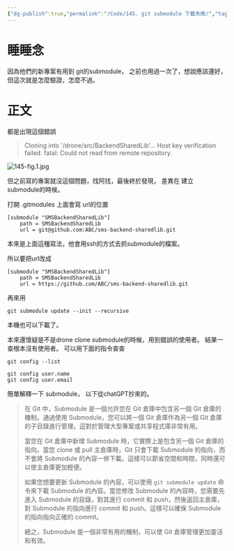 ```yaml
---
{"dg-publish":true,"permalink":"/Code/145. git submodule 下載失敗/","tags":["💻"],"created":"","updated":""}
---
```



# 睡睡念
因為他們的新專案有用到 git的submodule，
之前也用過一次了，想說應該還好，
但這次就是怎麼驗證，怎麼不過。

# 正文

都是出現這個錯誤
> Cloning into '/drone/src/BackendSharedLib'... 
> Host key verification failed. 
> fatal: Could not read from remote repository.

![145-fig.1.jpg](/img/user/Code/145-fig.1.jpg)

但之前寫的專案就沒這個問題，找阿找，最後終於發現，
差異在 建立 submodule的時候。

打開 .gitmodules 上面會寫 url的位置

```
[submodule "SMSBackendSharedLib"]
	path = SMSBackendSharedLib
	url = git@github.com:ABC/sms-backend-sharedlib.git
```

本來是上面這種寫法，他會用ssh的方式去抓submodule的檔案。

所以要把url改成

```
[submodule "SMSBackendSharedLib"]
	path = SMSBackendSharedLib
	url = https://github.com/ABC/sms-backend-sharedlib.git
```

再來用
```
git submodule update --init --recursive
```

本機也可以下載了。


本來還懷疑是不是drone clone submodule的時候，用到錯誤的使用者。
結果一查根本沒有使用者。
可以用下面的指令查查
```
git config --list

git config user.name
git config user.email
```

簡單解釋一下 submodule，
以下從chatGPT抄來的。

> 在 Git 中，Submodule 是一個允許您在 Git 倉庫中包含另一個 Git 倉庫的機制。通過使用 Submodule，您可以將一個 Git 倉庫作為另一個 Git 倉庫的子目錄進行管理。這對於管理大型專案或共享程式庫非常有用。
> 
> 當您在 Git 倉庫中新增 Submodule 時，它實際上是包含另一個 Git 倉庫的指向。當您 clone 或 pull 主倉庫時，Git 只會下載 Submodule 的指向，而不會將 Submodule 的內容一併下載。這樣可以節省空間和時間，同時還可以使主倉庫更加輕便。
> 
> 如果您想要更新 Submodule 的內容，可以使用 `git submodule update` 命令來下載 Submodule 的內容。當您修改 Submodule 的內容時，您需要先進入 Submodule 的目錄，對其進行 commit 和 push，然後返回主倉庫，對 Submodule 的指向進行 commit 和 push。這樣可以確保 Submodule 的指向指向正確的 commit。
> 
> 總之，Submodule 是一個非常有用的機制，可以使 Git 倉庫管理更加靈活和有效。

